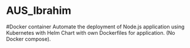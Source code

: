 # AUS_Ibrahim
#Docker container
Automate the deployment of Node.js application using Kubernetes with Helm Chart with own Dockerfiles for application. (No Docker compose).
